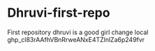 # Dhruvi-first-repo
First repository
dhruvi is a good girl
 change local
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